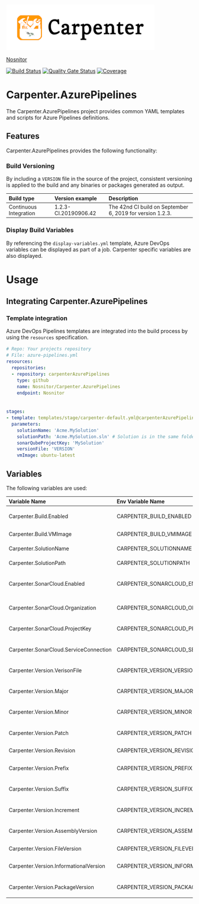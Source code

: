![Carpenter](media/Carpenter-Title_400x122.png)

[Nosnitor](https://rcsit.com)

[![Build Status](https://dev.azure.com/nosnitor/Carpenter/_apis/build/status/Nosnitor.Carpenter.AzurePipelines?branchName=master)](https://dev.azure.com/nosnitor/Carpenter/_build/latest?definitionId=61&branchName=master)
[![Quality Gate Status](https://sonarcloud.io/api/project_badges/measure?project=Nosnitor_Carpenter.AzurePipelines&metric=alert_status)](https://sonarcloud.io/dashboard?id=Nosnitor_Carpenter.AzurePipelines)
[![Coverage](https://sonarcloud.io/api/project_badges/measure?project=Nosnitor_Carpenter.AzurePipelines&metric=coverage)](https://sonarcloud.io/dashboard?id=Nosnitor_Carpenter.AzurePipelines)


# Carpenter.AzurePipelines

The Carpenter.AzurePipelines project provides common YAML templates and scripts for Azure
Pipelines definitions.

## Features
Carpenter.AzurePipelines provides the following functionality:

### Build Versioning

By including a `VERSION` file in the source of the project, consistent versioning is applied to the
build and any binaries or packages generated as output.

| Build type | Version example | Description
|:--|:--|:--|
| Continuous Integration | 1.2.3-CI.20190906.42 | The 42nd CI build on September 6, 2019 for version 1.2.3.

### Display Build Variables

By referencing the ```display-variables.yml``` template, Azure DevOps variables can be
displayed as part of a job. Carpenter specific variables are also displayed.

# Usage

## Integrating Carpenter.AzurePipelines

### Template integration

Azure DevOps Pipelines templates are integrated into the build process by using the
`resources` specification.

```YAML
# Repo: Your projects repository
# File: azure-pipelines.yml
resources:
  repositories:
  - repository: carpenterAzurePipelines
    type: github
    name: Nosnitor/Carpenter.AzurePipelines
    endpoint: Nosnitor


stages:
- template: templates/stage/carpenter-default.yml@carpenterAzurePipelines
  parameters:
    solutionName: 'Acme.MySolution'
    solutionPath: 'Acme.MySolution.sln' # Solution is in the same folder as azure-pipelines.yml
    sonarQubeProjectKey: 'MySolution'
    versionFile: 'VERSION'
    vmImage: ubuntu-latest
```

## Variables

The following variables are used:

| Variable Name | Env Variable Name | Parameter Name | Default Value | Description |
|:--|:--|:--|:--|:--|
| Carpenter.Build.Enabled | CARPENTER_BUILD_ENABLED | buildEnabled | true, if solution exists | Should the build, test and analyze job be exectued?
| Carpenter.Build.VMImage | CARPENTER_BUILD_VMIMAGE | vmImage | ubuntu-latest | The VM Image to use for build steps. |
| Carpenter.SolutionName | CARPENTER_SOLUTIONNAME | solutionName | $(Build.DefinitionName) | The name of the solution. |
| Carpenter.SolutionPath | CARPENTER_SOLUTIONPATH | solutionPath | $(Carpenter.SolutionName).sln | The path to the solution file. |
| Carpenter.SonarCloud.Enabled | CARPENTER_SONARCLOUD_ENABLED | sonarCloudEnabled | true if other values present | Are SonarCloud steps enabled for the build, test, and analyze job?
| Carpenter.SonarCloud.Organization | CARPENTER_SONARCLOUD_ORGANIZATION | sonarCloudOrganization | | The SonarCloud Organization that the project is under. |
| Carpenter.SonarCloud.ProjectKey | CARPENTER_SONARCLOUD_PROJECTKEY | sonarCloudProjectKey | | The SonarCloud project key used by the project. |
| Carpenter.SonarCloud.ServiceConnection | CARPENTER_SONARCLOUD_SERVICECONNECTION | sonarCloudServiceConnection | | The Azure DevOps SonarCloud service connection. |
| Carpenter.Version.VerisonFile | CARPENTER_VERSION_VERSIONFILE | versionFile | VERSION file in project root| The VERSION file to use for project versioning. |
| Carpenter.Version.Major | CARPENTER_VERSION_MAJOR | | | The major portion of the SemVer build version. |
| Carpenter.Version.Minor | CARPENTER_VERSION_MINOR | | | The minor portion of the SemVer build version. |
| Carpenter.Version.Patch | CARPENTER_VERSION_PATCH | | | The patch portion of the SemVer build version. |
| Carpenter.Version.Revision | CARPENTER_VERSION_REVISION | | | The revision portion of the File version. |
| Carpenter.Version.Prefix | CARPENTER_VERSION_PREFIX | | {major}.{minor}.{patch} | The prefix portion of the SemVer build version. |
| Carpenter.Version.Suffix | CARPENTER_VERSION_SUFFIX | | | The suffix portion of the SemVer build version. |
| Carpenter.Version.Increment | CARPENTER_VERSION_INCREMENT | | | The increment portion of pre-release builds. |
| Carpenter.Version.AssemblyVersion | CARPENTER_VERSION_ASSEMBLYVERSION | | | The AssemblyVersion used for assemblies. |
| Carpenter.Version.FileVersion | CARPENTER_VERSION_FILEVERSION | | | The FileVersion used for assemblies. |
| Carpenter.Version.InformationalVersion | CARPENTER_VERSION_INFORMATIONALVERSION | | | The InformationalVersion used for assemblies. |
| Carpenter.Version.PackageVersion | CARPENTER_VERSION_PACKAGEVERSION | | | The SemVer build version applied to packages. |